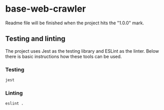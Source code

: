 # base-web-crawler

Readme file will be finished when the project hits the "1.0.0" mark.

## Testing and linting

The project uses Jest as the testing library and ESLint as the linter. Below there is basic instructions how these tools can be used.

### Testing

```bash
jest
```

### Linting

```bash
eslint .
```
